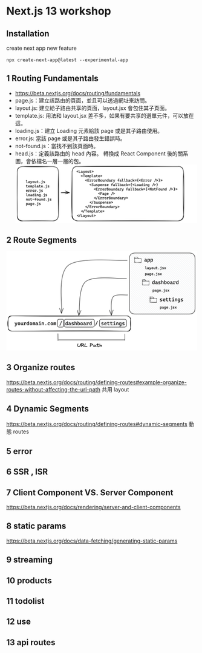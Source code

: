 # Next.js 13 workshop

## Installation
create next app new feature
```
npx create-next-app@latest --experimental-app
```

## 1 Routing Fundamentals
- https://beta.nextjs.org/docs/routing/fundamentals
- page.js：建立該路由的頁面，並且可以透過網址來訪問。
- layout.js: 建立給子路由共享的頁面，layout.jsx 會包住其子頁面。
- template.js: 用法和 layout.jsx 差不多，如果有要共享的選單元件，可以放在這。
- loading.js：建立 Loading 元素給該 page 或是其子路由使用。
- error.js: 當該 page 或是其子路由發生錯誤時。
- not-found.js：當找不到該頁面時。
- head.js：定義該路由的 head 內容。
轉換成 React Component 後的關系圖，會依檔名一層一層的包。
![app](assets/images/03.png)

## 2 Route Segments
![app](assets/images/04.png)


## 3  Organize routes
https://beta.nextjs.org/docs/routing/defining-routes#example-organize-routes-without-affecting-the-url-path
共用 layout

## 4 Dynamic Segments
https://beta.nextjs.org/docs/routing/defining-routes#dynamic-segments
動態 routes

## 5 error

## 6 SSR , ISR

## 7 Client Component VS. Server Component
https://beta.nextjs.org/docs/rendering/server-and-client-components

## 8 static params
https://beta.nextjs.org/docs/data-fetching/generating-static-params

## 9 streaming
## 10 products
## 11 todolist
## 12 use
## 13 api routes